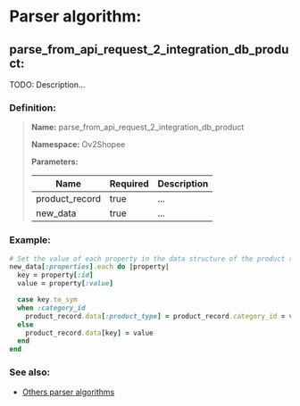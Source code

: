 # Parser algorithm:
 
## parse_from_api_request_2_integration_db_product:

TODO: Description...
    
### Definition:

> **Name:** parse_from_api_request_2_integration_db_product
> 
> **Namespace:** Ov2Shopee
>
> **Parameters:**
> 
> | Name | Required | Description |
> | --- | --- | --- |
> | product_record | true | ... |
> | new_data | true | ... |

### Example:
```RUBY
# Set the value of each property in the data structure of the product record corresponding to the integration.
new_data[:properties].each do |property|
  key = property[:id]
  value = property[:value]

  case key.to_sym
  when :category_id
    product_record.data[:product_type] = product_record.category_id = value
  else
    product_record.data[key] = value
  end
end
```

### See also:
* [Others parser algorithms](overview?id=parse_from_api_request_2_integration_db_product)
